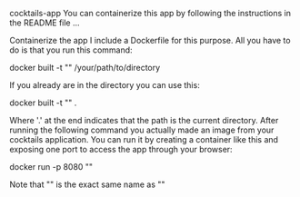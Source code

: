 cocktails-app
You can containerize this app by following the instructions in the README file ...


Containerize the app
I include a Dockerfile for this purpose. All you have to do is that you run this command:

  docker built -t "<your-chosen-name>" /your/path/to/directory
  
If you already are in the directory you can use this:

  docker built -t "<your-chosen-name>" .
  
Where '.' at the end indicates that the path is the current directory.
After running the following command you actually made an image from your cocktails application.
You can run it by creating a container like this and exposing one port to access the app through your browser:

  docker run -p 8080 "<your-image-name>"
  
Note that "<your-chosen-name>" is the exact same name as "<your-image-name>"
  
